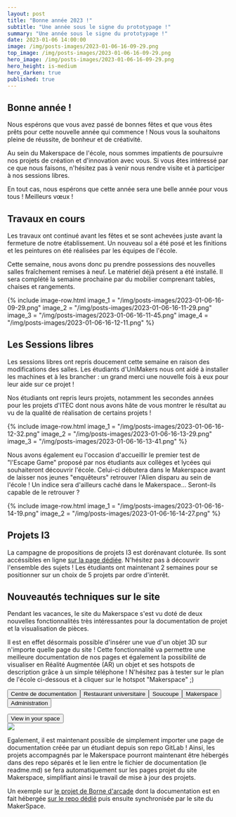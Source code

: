 ```yaml
---
layout: post
title: "Bonne année 2023 !"
subtitle: "Une année sous le signe du prototypage !"
summary: "Une année sous le signe du prototypage !"
date: 2023-01-06 14:00:00
image: /img/posts-images/2023-01-06-16-09-29.png
top_image: /img/posts-images/2023-01-06-16-09-29.png
hero_image: /img/posts-images/2023-01-06-16-09-29.png
hero_height: is-medium
hero_darken: true
published: true
---
```


## Bonne année !

Nous espérons que vous avez passé de bonnes fêtes et que vous êtes prêts pour cette nouvelle année qui commence ! Nous vous la souhaitons pleine de réussite, de bonheur et de créativité.

Au sein du Makerspace de l'école, nous sommes impatients de poursuivre nos projets de création et d'innovation avec vous. Si vous êtes intéressé par ce que nous faisons, n'hésitez pas à venir nous rendre visite et à participer à nos sessions libres.

En tout cas, nous espérons que cette année sera une belle année pour vous tous ! Meilleurs vœux !

## Travaux en cours

Les travaux ont continué avant les fêtes et se sont achevées juste avant la fermeture de notre établissement. Un nouveau sol a été posé et les finitions et les peintures on été réalisées par les équipes de l'école.

Cette semaine, nous avons donc pu prendre possessions des nouvelles salles fraîchement remises à neuf. Le matériel déjà présent a été installé. Il sera complété la semaine prochaine par du mobilier comprenant tables, chaises et rangements.

{% include image-row.html
image_1 = "/img/posts-images/2023-01-06-16-09-29.png"
image_2 = "/img/posts-images/2023-01-06-16-11-29.png"
image_3 = "/img/posts-images/2023-01-06-16-11-45.png"
image_4 = "/img/posts-images/2023-01-06-16-12-11.png"
%}

## Les Sessions libres

Les sessions libres ont repris doucement cette semaine en raison des modifications des salles. Les étudiants d'UniMakers nous ont aidé à installer les machines et à les brancher : un grand merci une nouvelle fois à eux pour leur aide sur ce projet !

Nos étudiants ont repris leurs projets, notamment les secondes années pour les projets d'ITEC dont nous avons hâte de vous montrer le résultat au vu de la qualité de réalisation de certains projets !

{% include image-row.html
image_1 = "/img/posts-images/2023-01-06-16-12-32.png"
image_2 = "/img/posts-images/2023-01-06-16-13-29.png"
image_3 = "/img/posts-images/2023-01-06-16-13-41.png"
%}

Nous avons également eu l'occasion d'accueillir le premier test de "l'Escape Game" proposé par nos étudiants aux collèges et lycées qui souhaiteront découvrir l'école. Celui-ci débutera dans le Makerspace avant de laisser nos jeunes "enquêteurs" retrouver l'Alien disparu au sein de l'école ! Un indice sera d'ailleurs caché dans le Makerspace... Seront-ils capable de le retrouver ?

{% include image-row.html
image_1 = "/img/posts-images/2023-01-06-16-14-19.png"
image_2 = "/img/posts-images/2023-01-06-16-14-27.png"
%}

## Projets I3

La campagne de propositions de projets I3 est dorénavant cloturée. Ils sont accéssibles en ligne [sur la page dédiée](https://makerspace-amiens.fr/pages/projets/projets/). N'hésitez pas à découvrir l'ensemble des sujets ! Les étudiants ont maintenant 2 semaines pour se positionner sur un choix de 5 projets par ordre d'interêt.

## Nouveautés techniques sur le site

Pendant les vacances, le site du Makerspace s'est vu doté de deux nouvelles fonctionnalités très intéressantes pour la documentation de projet et la visualisation de pièces.

Il est en effet désormais possible d'insérer une vue d'un objet 3D sur n'importe quelle page du site ! Cette fonctionnalité va permettre une meilleure documentation de nos pages et également la possibilité de visualiser en Réalité Augmentée (AR) un objet et ses hotspots de description grâce à un simple téléphone ! N'hésitez pas à tester sur le plan de l'école ci-dessous et à cliquer sur le hotspot "Makerspace" ;)

<model-viewer src="/img/3d/Esiee.glb" ar ar-modes="scene-viewer webxr quick-look" camera-controls
    poster="/img/3d/posteresiee.webp" shadow-intensity="1">
    <button class="Hotspot" slot="hotspot-1"
        data-position="0.05268496531743362m 0.005201515576881671m 0.043796989302217676m"
        data-normal="0.6408722200394968m 0.2588186463884152m 0.7227002877149804m" data-visibility-attribute="visible">
        <div class="HotspotAnnotation">Centre de
            documentation</div>
    </button><button class="Hotspot" slot="hotspot-2"
        data-position="0.02457633373842008m 0.003865832651446688m 0.0664575628347121m"
        data-normal="0.6307162645416059m 0.25881933682671826m 0.731580169583116m" data-visibility-attribute="visible">
        <div class="HotspotAnnotation">Restaurant universitaire</div>
    </button><button class="Hotspot" slot="hotspot-3"
        data-position="0.08358937202384151m 0.014499999582767487m -0.0013544613917915171m" data-normal="0m 1m 0m"
        data-visibility-attribute="visible">
        <div class="HotspotAnnotation">Soucoupe</div>
    <button onclick="location.href='/pages/informations/'" class="Hotspot" slot="hotspot-4"
        data-position="0.020781372880065457m 0.017500000074505806m -0.01885812901863626m" data-normal="0m 1m 0m"
        data-visibility-attribute="visible">
        <div class="HotspotAnnotation">Makerspace</div>
    </button>
    </button><button class="Hotspot" slot="hotspot-5"
        data-position="0.052057017413428636m 0.005927473297049818m -0.0084859242306847m"
        data-normal="0.9615240647923986m 0m 0.2747207178665338m" data-visibility-attribute="visible">
        <div class="HotspotAnnotation">Administration</div>
    </button>
    <div class="progress-bar hide" slot="progress-bar">
        <div class="update-bar"></div>
    </div>
    <button slot="ar-button" id="ar-button">
        View in your space
    </button>
    <div id="ar-prompt">
        <img src="https://modelviewer.dev/shared-assets/icons/hand.png">
    </div>
</model-viewer>

Egalement, il est maintenant possible de simplement importer une page de documentation créée par un étudiant depuis son repo GitLab ! Ainsi, les projets accompagnés par le Makerspace pourront maintenant être hébergés dans des repo séparés et le lien entre le fichier de documentation (le readme.md) se fera automatiquement sur les pages projet du site Makerspace, simplifiant ainsi le travail de mise à jour des projets. 

Un exemple sur [le projet de Borne d'arcade](/projects/borne_arcade/) dont la documentation est en fait hébergée [sur le repo dédié](https://gitlab.com/makerspace-unilasalle/campus-amiens/projets/arcadium-retro-gaming) puis ensuite synchronisée par le site du MakerSpace.
